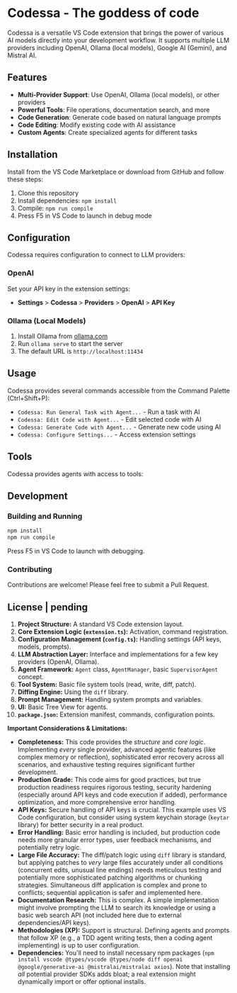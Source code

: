 # Codessa - The goddess of code

Codessa is a versatile VS Code extension that brings the power of various AI models directly into your development workflow. It supports multiple LLM providers including OpenAI, Ollama (local models), Google AI (Gemini), and Mistral AI.

## Features

- **Multi-Provider Support**: Use OpenAI, Ollama (local models), or other providers
- **Powerful Tools**: File operations, documentation search, and more
- **Code Generation**: Generate code based on natural language prompts
- **Code Editing**: Modify existing code with AI assistance
- **Custom Agents**: Create specialized agents for different tasks

## Installation

Install from the VS Code Marketplace or download from GitHub and follow these steps:

1. Clone this repository
2. Install dependencies: `npm install`
3. Compile: `npm run compile`
4. Press F5 in VS Code to launch in debug mode

## Configuration

Codessa requires configuration to connect to LLM providers:

### OpenAI

Set your API key in the extension settings:
- **Settings** > **Codessa** > **Providers** > **OpenAI** > **API Key**

### Ollama (Local Models)

1. Install Ollama from [ollama.com](https://ollama.com/)
2. Run `ollama serve` to start the server
3. The default URL is `http://localhost:11434`

## Usage

Codessa provides several commands accessible from the Command Palette (Ctrl+Shift+P):

- `Codessa: Run General Task with Agent...` - Run a task with AI
- `Codessa: Edit Code with Agent...` - Edit selected code with AI
- `Codessa: Generate Code with Agent...` - Generate new code using AI
- `Codessa: Configure Settings...` - Access extension settings

## Tools

Codessa provides agents with access to tools:

## Development

### Building and Running

```bash
npm install
npm run compile
```

Press F5 in VS Code to launch with debugging.

### Contributing

Contributions are welcome! Please feel free to submit a Pull Request.

## License | pending

1.  **Project Structure:** A standard VS Code extension layout.
2.  **Core Extension Logic (`extension.ts`):** Activation, command registration.
3.  **Configuration Management (`config.ts`):** Handling settings (API keys, models, prompts).
4.  **LLM Abstraction Layer:** Interface and implementations for a few key providers (OpenAI, Ollama).
5.  **Agent Framework:** `Agent` class, `AgentManager`, basic `SupervisorAgent` concept.
6.  **Tool System:** Basic file system tools (read, write, diff, patch).
7.  **Diffing Engine:** Using the `diff` library.
8.  **Prompt Management:** Handling system prompts and variables.
9.  **UI:** Basic Tree View for agents.
10. **`package.json`:** Extension manifest, commands, configuration points.

**Important Considerations & Limitations:**

*   **Completeness:** This code provides the *structure* and *core logic*. Implementing *every* single provider, advanced agentic features (like complex memory or reflection), sophisticated error recovery across all scenarios, and exhaustive testing requires significant further development.
*   **Production Grade:** This code aims for good practices, but true production readiness requires rigorous testing, security hardening (especially around API keys and code execution if added), performance optimization, and more comprehensive error handling.
*   **API Keys:** Secure handling of API keys is crucial. This example uses VS Code configuration, but consider using system keychain storage (`keytar` library) for better security in a real product.
*   **Error Handling:** Basic error handling is included, but production code needs more granular error types, user feedback mechanisms, and potentially retry logic.
*   **Large File Accuracy:** The diff/patch logic using `diff` library is standard, but applying patches to *very* large files accurately under all conditions (concurrent edits, unusual line endings) needs meticulous testing and potentially more sophisticated patching algorithms or chunking strategies. Simultaneous diff application is complex and prone to conflicts; sequential application is safer and implemented here.
*   **Documentation Research:** This is complex. A simple implementation might involve prompting the LLM to search its knowledge or using a basic web search API (not included here due to external dependencies/API keys).
*   **Methodologies (XP):** Support is structural. Defining agents and prompts that follow XP (e.g., a TDD agent writing tests, then a coding agent implementing) is up to user configuration.
*   **Dependencies:** You'll need to install necessary npm packages (`npm install vscode @types/vscode @types/node diff openai @google/generative-ai @mistralai/mistralai axios`). Note that installing *all* potential provider SDKs adds bloat; a real extension might dynamically import or offer optional installs.
